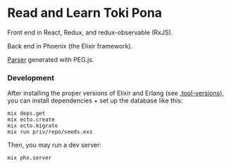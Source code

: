 Read and Learn Toki Pona
========================

Front end in React, Redux, and redux-observable (RxJS).

Back end in Phoenix (the Elixir framework).

[Parser](https://github.com/justinsilvestre/parse-toki-pona) generated with PEG.js.

### Development

After installing the proper versions of Elixir and Erlang (see [.tool-versions](/.tool-versions)), you can install dependencies + set up the database like this:

```
mix deps.get
mix ecto.create
mix ecto.migrate
mix run priv/repo/seeds.exs
```

Then, you may run a dev server:

```
mix phx.server
```